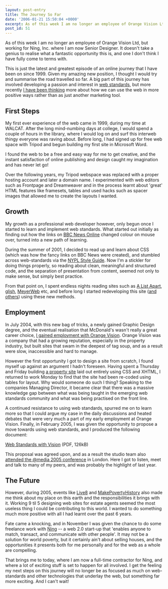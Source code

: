 ```yaml
---
layout: post-entry
title: The Journey So Far
date: '2006-01-21 15:50:04 +0000'
excerpt: As of this week I am no longer an employee of Orange Vision Ltd, but working for Ning, Inc. where I am now Senior Designer.
post_id: 51
---
```

As of this week I am no longer an employee of Orange Vision Ltd, but working for Ning, Inc. where I am now Senior Designer. It doesn't take a genius to realise what a fantastic opportunity this is, and one I don't think I have fully come to terms with.

This is just the latest and greatest episode of an online journey that I have been on since 1999.  Given my amazing new position, I thought I would try and summarise the road travelled so far. A big part of this journey has involved developing a passion and interest in [web standards][1], but more recently [I have been thinking][2] more about how we can use the web in more positive ways rather than as just another marketing tool.

## First Steps
My first ever experience of the web came in 1999, during my time at WALCAT. After the long mind-numbing days at college, I would spend a couple of hours in the library, where I would log on and surf this interweb thingy everyone was raving about. Before long, I had signed up for free web space with Tripod and begun building my first site in Microsoft Word.

I found the web to be a free and easy way for me to get creative, and the instant satisfaction of online publishing and design caught my imagination and has never let go!

Over the following years, my Tripod webspace was replaced with a proper hosting account and later a domain name. I experimented with web editors such as Frontpage and Dreamweaver and in the process learnt about 'great' HTML features like framesets, tables and used hacks such as spacer images that allowed me to create the layouts I wanted.

## Growth
My growth as a professional web developer however, only begun once I started to learn and implement web standards. What started out initially as finding out how the links on [BBC News Online][3] changed colour on mouse over, turned into a new path of learning.

During the summer of 2001, I decided to read up and learn about CSS (which was how the fancy links on BBC News were created), and stumbled across web-standards via the [NYPL Style Guide][4]. Now I'm a stickler for doing things properly, so reading about clean, meaningful and structured code, and the separation of presentation from content, seemed not only to make sense, but simply best practice.

From that point on, I spent endless nights reading sites such as [A List Apart][5], [glish][6], [MeyerWeb][7] etc, and before long I started redeveloping this site ([and][8] [others][9]) using these new methods.

## Employment
In July 2004, with this new bag of tricks, a newly gained Graphic Design degree, and the eventual realisation that McDonald's wasn't really a great career choice, [I gained employment with Orange Vision][10]. Orange Vision was a company that had a growing reputation, especially in the property industry, but built sites that swam in the deepest of tag soup, and as a result were slow, inaccessible and hard to manage.

However the first opportunity I got to design a site from scratch, I found myself up against an argument I hadn't foreseen. Having spent a Thursday and Friday building [a property site][11] laid out entirely using CSS and XHTML, I returned to work Monday to find that the site had been re-coded using tables for layout. Why would someone do such I thing? Speaking to the companies Managing Director, it became clear that there was a massive knowledge gap between what was being taught in the emerging web standards community and what was being practised on the front line.

A continued resistance to using web standards, spurred me on to learn more so that I could argue my case in the daily discussions and heated debates that were very much a part of my early employment at Orange Vision. Finally, in February 2005, I was given the opportunity to propose a move towards using web standards, and I produced the following document:

[Web Standards with Vision][12] (PDF, 126kB)

This proposal was agreed upon, and as a result the studio team also [attended the @media 2005 conference][13] in London. Here I got to listen, meet and talk to many of my peers, and was probably the highlight of last year.

## The Future
However, during 2005, events like [Live8][14] and [MakePovertyHistory][15] also made me think about my place on this earth and the responsibilities it brings with it. Working 9 til 5 designing web sites for estate agents seemed the most useless thing I could be contributing to this world. I wanted to do something much more positive with all I had learnt over the past 6 years.

Fate came a knocking, and in November I was given the chance to do some freelance work with [Ning][16] -- a web 2.0 start-up that 'enables anyone to match, transact, and communicate with other people'. It may not be a solution for world poverty, but it certainly ain't about selling houses, and the opportunities it presents both for me personally and for the web as a whole are compelling.

That brings me to today, where I am now a full-time contractor for Ning, and where a lot of exciting stuff is set to happen for all involved. I get the feeling my next steps on this journey will no longer be as focused as much on web-standards and other technologies that underlay the web, but something far more exciting. And I can't wait!

[1]: http://www.webstandards.org/
[2]: /2005/10/the_we_in_web/
[3]: http://news.bbc.co.uk/
[4]: http://www.nypl.org/styleguide/
[5]: http://www.alistapart.com/
[6]: http://www.glish.com/
[7]: http://www.meyerweb.com/
[8]: http://www.fourtwo.net/
[9]: http://www.thegetaways.co.uk/
[10]: /2004/07/all_change/
[11]: http://www.torbayhomes.net/
[12]: /assets/2006/01/webstandardswithvision.pdf
[13]: /2005/06/atmedia_2005/
[14]: http://www.live8live.com/
[15]: http://www.makepovertyhistory.org/
[16]: http://www.ning.com/